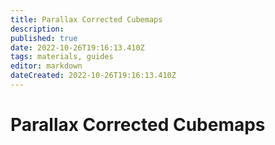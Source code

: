 ```yaml
---
title: Parallax Corrected Cubemaps
description: 
published: true
date: 2022-10-26T19:16:13.410Z
tags: materials, guides
editor: markdown
dateCreated: 2022-10-26T19:16:13.410Z
---
```


# Parallax Corrected Cubemaps